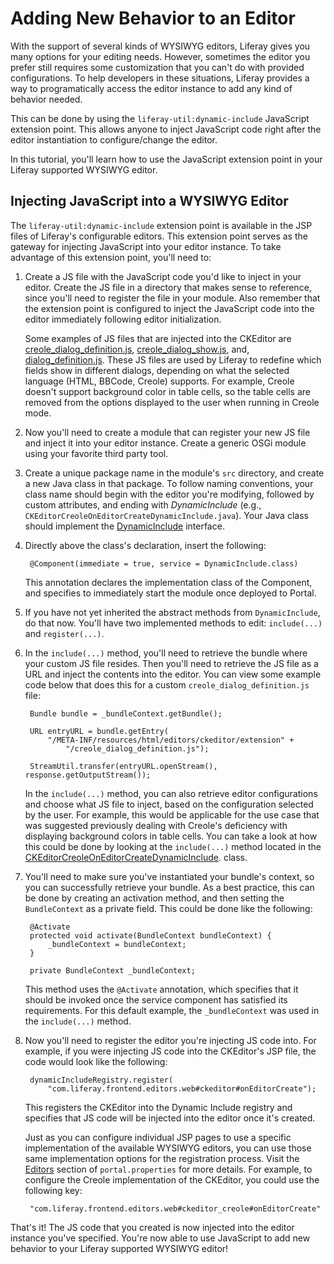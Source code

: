 # Adding New Behavior to an Editor

With the support of several kinds of WYSIWYG editors, Liferay gives you many
options for your editing needs. However, sometimes the editor you prefer still
requires some customization that you can't do with provided configurations. To
help developers in these situations, Liferay provides a way to programatically
access the editor instance to add any kind of behavior needed.

This can be done by using the `liferay-util:dynamic-include` JavaScript
extension point. This allows anyone to inject JavaScript code right after the
editor instantiation to configure/change the editor.

In this tutorial, you'll learn how to use the JavaScript extension point in your
Liferay supported WYSIWYG editor.

## Injecting JavaScript into a WYSIWYG Editor

The `liferay-util:dynamic-include` extension point is available in the JSP files
of Liferay's configurable editors. This extension point serves as the gateway
for injecting JavaScript into your editor instance. To take advantage of this
extension point, you'll need to:

1. Create a JS file with the JavaScript code you'd like to inject in your
   editor. Create the JS file in a directory that makes sense to reference,
   since you'll need to register the file in your module. Also remember that the
   extension point is configured to inject the JavaScript code into the editor
   immediately following editor initialization.

    Some examples of JS files that are injected into the CKEditor are
    [creole_dialog_definition.js](https://github.com/liferay/liferay-portal/blob/master/modules/frontend/frontend-editors-web/src/META-INF/resources/html/editors/ckeditor_diffs/extension/creole_dialog_definition.js),
    [creole_dialog_show.js](https://github.com/liferay/liferay-portal/blob/master/modules/frontend/frontend-editors-web/src/META-INF/resources/html/editors/ckeditor_diffs/extension/creole_dialog_show.js),
    and,
    [dialog_definition.js](https://github.com/liferay/liferay-portal/blob/master/modules/frontend/frontend-editors-web/src/META-INF/resources/html/editors/ckeditor_diffs/extension/dialog_definition.js).
    These JS files are used by Liferay to redefine which fields show in
    different dialogs, depending on what the selected language (HTML, BBCode,
    Creole) supports. For example, Creole doesn't support background color in
    table cells, so the table cells are removed from the options displayed to
    the user when running in Creole mode.

2. Now you'll need to create a module that can register your new JS file and
   inject it into your editor instance. Create a generic OSGi module using your
   favorite third party tool.

    <!-- If we decide to document how to create an OSGi module from scratch, we
    should point to that documentation here. At the current time, there is no
    Liferay "recommended" way of doing this. Therefore, I'm assuming that the
    reader has experience with OSGi development. Pointing to introductory OSGi
    tutorials (once available) would be very helpful here. -Cody -->

3. Create a unique package name in the module's `src` directory, and create a
   new Java class in that package. To follow naming conventions, your class name
   should begin with the editor you're modifying, followed by custom attributes,
   and ending with *DynamicInclude* (e.g.,
   `CKEditorCreoleOnEditorCreateDynamicInclude.java`). Your Java class should
   implement the
   [DynamicInclude](https://github.com/liferay/liferay-portal/blob/master/portal-service/src/com/liferay/portal/kernel/servlet/taglib/DynamicInclude.java)
   interface.

    <!-- Boilerplate text for OSGi module creation. Replace once we have firm
    grasp on how to explain this. -Cody -->

4. Directly above the class's declaration, insert the following:

        @Component(immediate = true, service = DynamicInclude.class)

    This annotation declares the implementation class of the Component, and
    specifies to immediately start the module once deployed to Portal.

5. If you have not yet inherited the abstract methods from `DynamicInclude`, do
   that now. You'll have two implemented methods to edit: `include(...)` and
   `register(...)`.

6. In the `include(...)` method, you'll need to retrieve the bundle where your
   custom JS file resides. Then you'll need to retrieve the JS file as a URL and
   inject the contents into the editor. You can view some example code below
   that does this for a custom `creole_dialog_definition.js` file:

        Bundle bundle = _bundleContext.getBundle();

        URL entryURL = bundle.getEntry(
            "/META-INF/resources/html/editors/ckeditor/extension" +
                "/creole_dialog_definition.js");

        StreamUtil.transfer(entryURL.openStream(), response.getOutputStream());

    In the `include(...)` method, you can also retrieve editor configurations
    and choose what JS file to inject, based on the configuration selected by
    the user. For example, this would be applicable for the use case that was
    suggested previously dealing with Creole's deficiency with displaying
    background colors in table cells. You can take a look at how this could be
    done by looking at the `include(...)` method located in the
    [CKEditorCreoleOnEditorCreateDynamicInclude](https://github.com/liferay/liferay-portal/blob/master/modules/frontend/frontend-editors-web/src/com/liferay/frontend/editors/web/servlet/taglib/CKEditorCreoleOnEditorCreateDynamicInclude.java).
    class.

7. You'll need to make sure you've instantiated your bundle's context, so you
   can successfully retrieve your bundle. As a best practice, this can be done
   by creating an activation method, and then setting the `BundleContext` as a
   private field. This could be done like the following:

        @Activate
        protected void activate(BundleContext bundleContext) {
            _bundleContext = bundleContext;
        }

        private BundleContext _bundleContext;

    This method uses the `@Activate` annotation, which specifies that it
    should be invoked once the service component has satisfied its requirements.
    For this default example, the `_bundleContext` was used in the
    `include(...)` method.

8. Now you'll need to register the editor you're injecting JS code into. For
example, if you were injecting JS code into the CKEditor's JSP file, the code
would look like the following:

        dynamicIncludeRegistry.register(
            "com.liferay.frontend.editors.web#ckeditor#onEditorCreate");

    This registers the CKEditor into the Dynamic Include registry and specifies
    that JS code will be injected into the editor once it's created.

    Just as you can configure individual JSP pages to use a specific
    implementation of the available WYSIWYG editors, you can use those same
    implementation options for the registration process. Visit the
    [Editors](https://docs.liferay.com/portal/6.2/propertiesdoc/portal.properties.html#Editors)
    section of `portal.properties` for more details. For example, to configure
    the Creole implementation of the CKEditor, you could use the following
    key:

        "com.liferay.frontend.editors.web#ckeditor_creole#onEditorCreate"

That's it! The JS code that you created is now injected into the editor instance
you've specified. You're now able to use JavaScript to add new behavior to your
Liferay supported WYSIWYG editor!
